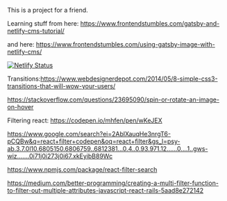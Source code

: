 This is a project for a friend.

Learning stuff from here:
https://www.frontendstumbles.com/gatsby-and-netlify-cms-tutorial/

and here:
https://www.frontendstumbles.com/using-gatsby-image-with-netlify-cms/

[![Netlify Status](https://api.netlify.com/api/v1/badges/1dc21b04-c224-43be-bffd-f2be14123d46/deploy-status)](https://app.netlify.com/sites/bp-tattoo-scene/deploys)


Transitions:https://www.webdesignerdepot.com/2014/05/8-simple-css3-transitions-that-will-wow-your-users/

https://stackoverflow.com/questions/23695090/spin-or-rotate-an-image-on-hover

Filtering react: 
https://codepen.io/mhfen/pen/wKeJEX

https://www.google.com/search?ei=2AblXauqHe3nrgT6-pCQBw&q=react+filter+codepen&oq=react+filter&gs_l=psy-ab.3.7.0l10.6805150.6806759..6812381...0.4..0.93.971.12......0....1..gws-wiz.......0i71j0i273j0i67.xkEyibB89Wc

https://www.npmjs.com/package/react-filter-search

https://medium.com/better-programming/creating-a-multi-filter-function-to-filter-out-multiple-attributes-javascript-react-rails-5aad8e272142
